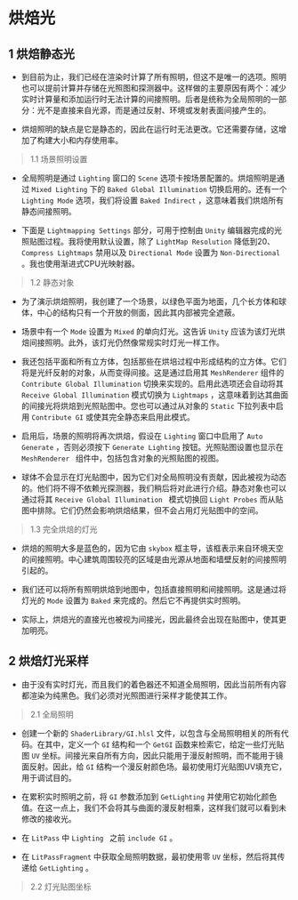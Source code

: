 # 烘焙光

## 1 烘焙静态光

+ 到目前为止，我们已经在渲染时计算了所有照明，但这不是唯一的选项。照明也可以提前计算并存储在光照图和探测器中。这样做的主要原因有两个：减少实时计算量和添加运行时无法计算的间接照明。后者是统称为全局照明的一部分：光不是直接来自光源，而是通过反射、环境或发射表面间接产生的。

+ 烘焙照明的缺点是它是静态的，因此在运行时无法更改。它还需要存储，这增加了构建大小和内存使用率。

> 1.1 场景照明设置

+ 全局照明是通过 `Lighting` 窗口的 `Scene` 选项卡按场景配置的。烘焙照明是通过 `Mixed Lighting` 下的 `Baked Global Illumination` 切换启用的。还有一个 `Lighting Mode` 选项，我们将设置 `Baked Indirect` ，这意味着我们烘焙所有静态间接照明。

+ 下面是 `Lightmapping Settings` 部分，可用于控制由 `Unity` 编辑器完成的光照贴图过程。我将使用默认设置，除了 `LightMap Resolution` 降低到20、 `Compress Lightmaps` 禁用以及 `Directional Mode` 设置为 `Non-Directional` 。我也使用渐进式CPU光映射器。

> 1.2 静态对象

+ 为了演示烘焙照明，我创建了一个场景，以绿色平面为地面，几个长方体和球体，中心的结构只有一个开放的侧面，因此其内部被完全遮蔽。

+ 场景中有一个 `Mode` 设置为 `Mixed` 的单向灯光。这告诉 `Unity` 应该为该灯光烘焙间接照明。此外，该灯光仍然像常规实时灯光一样工作。
  
+ 我还包括平面和所有立方体，包括那些在烘培过程中形成结构的立方体。它们将是光纤反射的对象，从而变得间接。这是通过启用其 `MeshRenderer` 组件的 `Contribute Global Illumination` 切换来实现的。启用此选项还会自动将其 `Receive Global Illumination` 模式切换为 `Lightmaps` ，这意味着到达其曲面的间接光将烘焙到光照贴图中。您也可以通过从对象的 `Static` 下拉列表中启用 `Contribute GI` 或使其完全静态来启用此模式。

+ 启用后，场景的照明将再次烘焙，假设在 `Lighting` 窗口中启用了 `Auto Generate` ，否则必须按下 `Generate Lighting` 按钮。光照贴图设置也显示在 `MeshRenderer ` 组件中，包括包含对象的光照贴图的视图。

+ 球体不会显示在灯光贴图中，因为它们对全局照明没有贡献，因此被视为动态的。他们将不得不依赖光探测器，我们稍后将对此进行介绍。静态对象也可以通过将其 `Receive Global Illumination ` 模式切换回 `Light Probes` 而从贴图中排除。它们仍然会影响烘焙结果，但不会占用灯光贴图中的空间。

> 1.3 完全烘焙的灯光

+ 烘焙的照明大多是蓝色的，因为它由 `skybox` 框主导，该框表示来自环境天空的间接照明。中心建筑周围较亮的区域是由光源从地面和墙壁反射的间接照明引起的。

+ 我们还可以将所有照明烘焙到地图中，包括直接照明和间接照明。这是通过将灯光的 `Mode` 设置为 `Baked` 来完成的。然后它不再提供实时照明。

+ 实际上，烘焙光的直接光也被视为间接光，因此最终会出现在贴图中，使其更加明亮。

## 2 烘焙灯光采样

+ 由于没有实时灯光，而且我们的着色器还不知道全局照明，因此当前所有内容都渲染为纯黑色。我们必须对光照图进行采样才能使其工作。
  
> 2.1 全局照明

+ 创建一个新的 `ShaderLibrary/GI.hlsl` 文件，以包含与全局照明相关的所有代码。在其中，定义一个 `GI` 结构和一个 `GetGI` 函数来检索它，给定一些灯光贴图 `UV` 坐标。间接光来自所有方向，因此只能用于漫反射照明，而不能用于镜面反射。因此，给 `GI` 结构一个漫反射颜色场。最初使用灯光贴图UV填充它，用于调试目的。

+ 在累积实时照明之前，将 `GI` 参数添加到 `GetLighting` 并使用它初始化颜色值。在这一点上，我们不会将其与曲面的漫反射相乘，这样我们就可以看到未修改的接收光。

+ 在 `LitPass` 中 `Lighting ` 之前 `include GI` 。

+ 在 `LitPassFragment` 中获取全局照明数据，最初使用零 `UV` 坐标，然后将其传递给 `GetLighting` 。
  
> 2.2 灯光贴图坐标